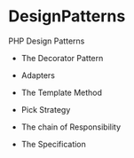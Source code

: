 # DesignPatterns

PHP Design Patterns

- The Decorator Pattern

- Adapters

- The Template Method

- Pick Strategy

- The chain of Responsibility

- The Specification
